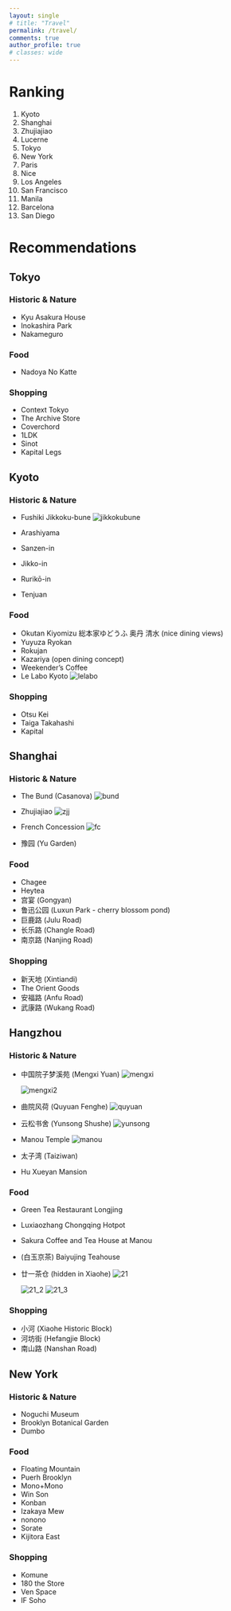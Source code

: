 ```yaml
---
layout: single
# title: "Travel"
permalink: /travel/
comments: true
author_profile: true
# classes: wide
---
```


# Ranking 

1. Kyoto
2. Shanghai
3. Zhujiajiao
4. Lucerne
5. Tokyo
6. New York
7. Paris
8. Nice
9. Los Angeles
10. San Francisco
11. Manila
12. Barcelona
13. San Diego

# Recommendations

## Tokyo

### Historic & Nature
- Kyu Asakura House
- Inokashira Park
- Nakameguro

### Food
- Nadoya No Katte

### Shopping
- Context Tokyo
- The Archive Store
- Coverchord
- 1LDK
- Sinot
- Kapital Legs

## Kyoto

### Historic & Nature
- Fushiki Jikkoku-bune
  <img src="../assets/images/jikkokubune.JPG" alt="jikkokubune" style="max-width: 75%; height: auto;">

- Arashiyama
- Sanzen-in
- Jikko-in
- Rurikō-in 
- Tenjuan

### Food
- Okutan Kiyomizu 総本家ゆどうふ 奥丹 清水 (nice dining views)
- Yuyuza Ryokan
- Rokujan
- Kazariya (open dining concept)
- Weekender’s Coffee
- Le Labo Kyoto
  <img src="../assets/images/IMG_3013.JPG" alt="lelabo" style="max-width: 75%; height: auto;">

### Shopping
- Otsu Kei
- Taiga Takahashi
- Kapital

## Shanghai

### Historic & Nature
- The Bund (Casanova)
  <img src="../assets/images/bund.JPG" alt="bund" style="max-width: 75%; height: auto;">

- Zhujiajiao
  <img src="../assets/images/zjj.JPG" alt="zjj" style="max-width: 75%; height: auto;">

- French Concession
  <img src="../assets/images/IMG_2996.JPG" alt="fc" style="max-width: 75%; height: auto;">

- 豫园 (Yu Garden)

### Food
- Chagee
- Heytea
- 宫宴 (Gongyan)
- 鲁迅公园 (Luxun Park - cherry blossom pond)
- 巨鹿路 (Julu Road)
- 长乐路 (Changle Road)
- 南京路 (Nanjing Road)

### Shopping
- 新天地 (Xintiandi)
- The Orient Goods
- 安福路 (Anfu Road)
- 武康路 (Wukang Road)


## Hangzhou

### Historic & Nature
- 中国院子梦溪苑 (Mengxi Yuan)
  <img src="../assets/images/mengxi.JPG" alt="mengxi" style="max-width: 75%; height: auto;">
  
  <img src="../assets/images/mengxi2.JPG" alt="mengxi2" style="max-width: 75%; height: auto;">

- 曲院风荷 (Quyuan Fenghe)
  <img src="../assets/images/quyuan_fenghe.JPG" alt="quyuan" style="max-width: 75%; height: auto;">

- 云松书舍 (Yunsong Shushe)
  <img src="../assets/images/yunsong.JPG" alt="yunsong" style="max-width: 75%; height: auto;">

- Manou Temple
  <img src="../assets/images/manou.JPG" alt="manou" style="max-width: 75%; height: auto;">
  
- 太子湾 (Taiziwan)
- Hu Xueyan Mansion

### Food
- Green Tea Restaurant Longjing
- Luxiaozhang Chongqing Hotpot
- Sakura Coffee and Tea House at Manou
- (白玉京茶) Baiyujing Teahouse
- 廿一茶仓 (hidden in Xiaohe)
  <img src="../assets/images/21.JPG" alt="21" style="max-width: 75%; height: auto;">
  
  <img src="../assets/images/21_2.JPG" alt="21_2" style="max-width: 75%; height: auto;">
  
  <img src="../assets/images/21_3.JPG" alt="21_3" style="max-width: 75%; height: auto;">

### Shopping
- 小河 (Xiaohe Historic Block)
- 河坊街 (Hefangjie Block)
- 南山路 (Nanshan Road)

## New York

### Historic & Nature
- Noguchi Museum
- Brooklyn Botanical Garden
- Dumbo

### Food
- Floating Mountain
- Puerh Brooklyn
- Mono+Mono
- Win Son
- Konban
- Izakaya Mew
- nonono
- Sorate
- Kijitora East

### Shopping
- Komune
- 180 the Store
- Ven Space
- IF Soho
